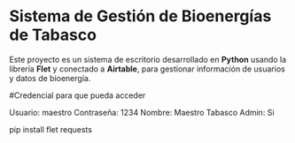 # Sistema de Gestión de Bioenergías de Tabasco

Este proyecto es un sistema de escritorio desarrollado en **Python** usando la librería **Flet** y conectado a **Airtable**, para gestionar información de usuarios y datos de bioenergía.

#Credencial para que pueda acceder

Usuario: maestro
Contraseña: 1234
Nombre: Maestro Tabasco
Admin: Si

pip install flet requests
